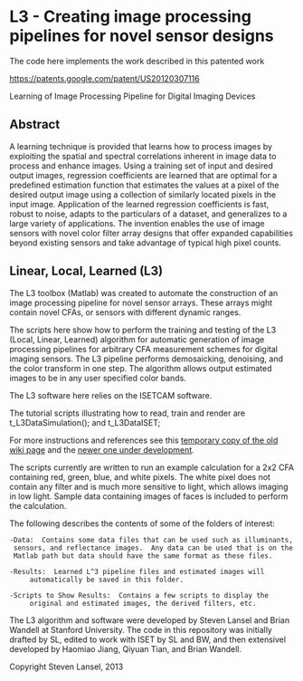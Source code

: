 L3 - Creating image processing pipelines for novel sensor designs
==

The code here implements the work described in this patented work

https://patents.google.com/patent/US20120307116

Learning of Image Processing Pipeline for Digital Imaging Devices

## Abstract

A learning technique is provided that learns how to process images by exploiting the spatial and spectral correlations inherent in image data to process and enhance images. Using a training set of input and desired output images, regression coefficients are learned that are optimal for a predefined estimation function that estimates the values at a pixel of the desired output image using a collection of similarly located pixels in the input image. Application of the learned regression coefficients is fast, robust to noise, adapts to the particulars of a dataset, and generalizes to a large variety of applications. The invention enables the use of image sensors with novel color filter array designs that offer expanded capabilities beyond existing sensors and take advantage of typical high pixel counts.

## Linear, Local, Learned (L3)

The L3 toolbox (Matlab) was created to automate the construction of an image processing pipeline for novel sensor arrays.  These arrays might contain novel CFAs, or sensors with different dynamic ranges.

The scripts here show how to perform the training and testing of the L3 (Local, Linear, Learned) algorithm for automatic generation of image processing pipelines for arbitrary CFA measurement schemes for digital imaging sensors. The L3 pipeline performs demosaicking, denoising, and the color transform in one step.  The algorithm allows output estimated images to be in any user specified color bands.

The L3 software here relies on the ISETCAM software.

The tutorial scripts illustrating how to read, train and render are t_L3DataSimulation(); and t_L3DataISET;

For more instructions and references see this [temporary copy of the old wiki page](Scratch-from-old-pdc-wiki) and the [newer one under development](https://isetcam.git/isetcam/isetL3/wiki).


The scripts currently are written to run an example calculation for a 2x2 CFA containing red, green, blue, and white pixels.  The white pixel does not contain any filter and is much more sensitive to light, which allows imaging in low light.  Sample data containing images of faces is included to perform the calculation.

The following describes the contents of some of the folders of interest:

	-Data:  Contains some data files that can be used such as illuminants,
	 sensors, and reflectance images.  Any data can be used that is on the 
	 Matlab path but data should have the same format as these files.  

	-Results:  Learned L^3 pipeline files and estimated images will 
     	 automatically be saved in this folder.

	-Scripts to Show Results:  Contains a few scripts to display the 
     	 original and estimated images, the derived filters, etc.

The L3 algorithm and software were developed by Steven Lansel and Brian Wandell at Stanford University.  The code in this repository was initially drafted by SL, edited to work with ISET by SL and BW, and then extensivel developed by Haomiao Jiang, Qiyuan Tian, and Brian Wandell.

Copyright Steven Lansel, 2013

